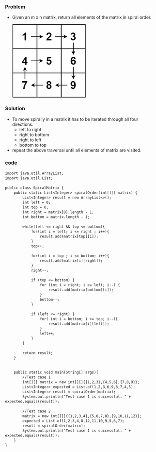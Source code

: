 ### Problem

- Given an m x n matrix, return all elements of the matrix in spiral order.

  ![spiral matrix](../../images/spiral1.jpeg)

### Solution

- To move spirally in a matrix it has to be iterated through all four directions.
  - left to right
  - right to bottom
  - right to left
  - bottom to top
- repeat the above traversal until all elements of matrix are visited.

### code

```
import java.util.ArrayList;
import java.util.List;

public class SpiralMatrix {
    public static List<Integer> spiralOrder(int[][] matrix) {
        List<Integer> result = new ArrayList<>();
        int left = 0;
        int top = 0;
        int right = matrix[0].length - 1;
        int bottom = matrix.length - 1;

        while(left <= right && top <= bottom){
            for(int i = left; i <= right ; i++){
                result.add(matrix[top][i]);
            }
            top++;

            for(int i = top ; i <= bottom; i++){
                result.add(matrix[i][right]);
            }
            right--;

            if (top <= bottom) {
                for (int i = right; i >= left; i--) {
                    result.add(matrix[bottom][i]);
                }
                bottom--;
            }

            if (left <= right) {
                for( int i = bottom; i >= top; i--){
                    result.add(matrix[i][left]);
                }
                left++;
            }
        }

        return result;
    }


    public static void main(String[] args){
        //Test case 1
        int[][] matrix = new int[][]{{1,2,3},{4,5,6},{7,8,9}};
        List<Integer> expected = List.of(1,2,3,6,9,8,7,4,5);
        List<Integer> result = spiralOrder(matrix);
        System.out.println("Test case 1 is successful: " + expected.equals(result));

        //Test case 2
        matrix = new int[][]{{1,2,3,4},{5,6,7,8},{9,10,11,12}};
        expected = List.of(1,2,3,4,8,12,11,10,9,5,6,7);
        result = spiralOrder(matrix);
        System.out.println("Test case 1 is successful: " + expected.equals(result));
    }
}

```